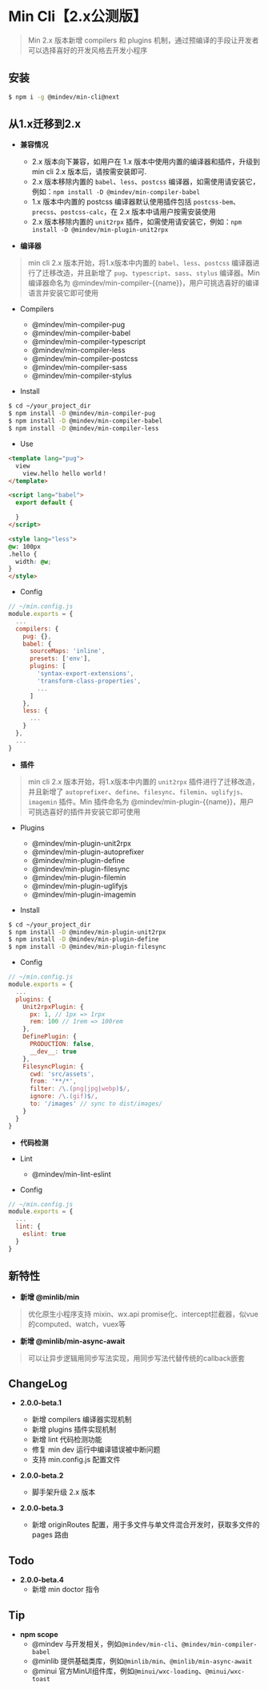 # Min Cli【2.x公测版】

> Min 2.x 版本新增 compilers 和 plugins 机制，通过预编译的手段让开发者可以选择喜好的开发风格去开发小程序

## 安装

``` bash
$ npm i -g @mindev/min-cli@next
```

## 从1.x迁移到2.x

- **兼容情况**
  - 2.x 版本向下兼容，如用户在 1.x 版本中使用内置的编译器和插件，升级到 min cli 2.x 版本后，请按需安装即可.
  - 2.x 版本移除内置的 `babel`、`less`、`postcss` 编译器，如需使用请安装它，例如：`npm install -D @mindev/min-compiler-babel`
  - 1.x 版本中内置的 postcss 编译器默认使用插件包括 `postcss-bem`、`precss`、`postcss-calc`，在 2.x 版本中请用户按需安装使用
  - 2.x 版本移除内置的 `unit2rpx` 插件，如需使用请安装它，例如：`npm install -D @mindev/min-plugin-unit2rpx`

- **编译器**

> min cli 2.x 版本开始，将1.x版本中内置的 `babel`、`less`、`postcss` 编译器进行了迁移改造，并且新增了 `pug`、`typescript`、`sass`、`stylus` 编译器。Min 编译器命名为 @mindev/min-compiler-{{name}}，用户可挑选喜好的编译语言并安装它即可使用

- Compilers

  - @mindev/min-compiler-pug
  - @mindev/min-compiler-babel
  - @mindev/min-compiler-typescript
  - @mindev/min-compiler-less
  - @mindev/min-compiler-postcss
  - @mindev/min-compiler-sass
  - @mindev/min-compiler-stylus

- Install

``` bash
$ cd ~/your_project_dir
$ npm install -D @mindev/min-compiler-pug
$ npm install -D @mindev/min-compiler-babel
$ npm install -D @mindev/min-compiler-less
```

- Use

``` html
<template lang="pug">
  view
    view.hello hello world！
</template>

<script lang="babel">
  export default {

  }
</script>

<style lang="less">
@w: 100px
.hello {
  width: @w;
}
</style>
```

- Config

``` js
// ~/min.config.js
module.exports = {
  ...
  compilers: {
    pug: {},
    babel: {
      sourceMaps: 'inline',
      presets: ['env'],
      plugins: [
        'syntax-export-extensions',
        'transform-class-properties',
        ...
      ]
    },
    less: {
      ...
    }
  },
  ...
}
```

- **插件**

> min cli 2.x 版本开始，将1.x版本中内置的 `unit2rpx` 插件进行了迁移改造，并且新增了 `autoprefixer`、`define`、`filesync`、`filemin`、`uglifyjs`、`imagemin` 插件。Min 插件命名为 @mindev/min-plugin-{{name}}，用户可挑选喜好的插件并安装它即可使用

- Plugins

  - @mindev/min-plugin-unit2rpx
  - @mindev/min-plugin-autoprefixer
  - @mindev/min-plugin-define
  - @mindev/min-plugin-filesync
  - @mindev/min-plugin-filemin
  - @mindev/min-plugin-uglifyjs
  - @mindev/min-plugin-imagemin

- Install

``` bash
$ cd ~/your_project_dir
$ npm install -D @mindev/min-plugin-unit2rpx
$ npm install -D @mindev/min-plugin-define
$ npm install -D @mindev/min-plugin-filesync
```

- Config

``` js
// ~/min.config.js
module.exports = {
  ...
  plugins: {
    Unit2rpxPlugin: {
      px: 1, // 1px => 1rpx
      rem: 100 // 1rem => 100rem
    },
    DefinePlugin: {
      PRODUCTION: false,
      __dev__: true
    },
    FilesyncPlugin: {
      cwd: 'src/assets',
      from: '**/*',
      filter: /\.(png|jpg|webp)$/,
      ignore: /\.(gif)$/,
      to: '/images' // sync to dist/images/
    }
  }
}
```

- **代码检测**

- Lint

  - @mindev/min-lint-eslint

- Config

``` js
// ~/min.config.js
module.exports = {
  ...
  lint: {
    eslint: true
  }
}
```

## 新特性

- **新增 @minlib/min**

> 优化原生小程序支持 mixin、wx.api promise化、intercept拦截器，似vue的computed、watch，vuex等

- **新增 @minlib/min-async-await**

> 可以让异步逻辑用同步写法实现，用同步写法代替传统的callback嵌套

## ChangeLog

- **2.0.0-beta.1**
  - 新增 compilers 编译器实现机制
  - 新增 plugins 插件实现机制
  - 新增 lint 代码检测功能
  - 修复 min dev 运行中编译错误被中断问题
  - 支持 min.config.js 配置文件

- **2.0.0-beta.2**
  - 脚手架升级 2.x 版本

- **2.0.0-beta.3**
  - 新增 originRoutes 配置，用于多文件与单文件混合开发时，获取多文件的 pages 路由

## Todo

- **2.0.0-beta.4**
  - 新增 min doctor 指令

## Tip

- **npm scope**
  - @mindev 与开发相关，例如`@mindev/min-cli`、`@mindev/min-compiler-babel`
  - @minlib 提供基础类库，例如`@minlib/min`、`@minlib/min-async-await`
  - @minui 官方MinUI组件库，例如`@minui/wxc-loading`、`@minui/wxc-toast`
